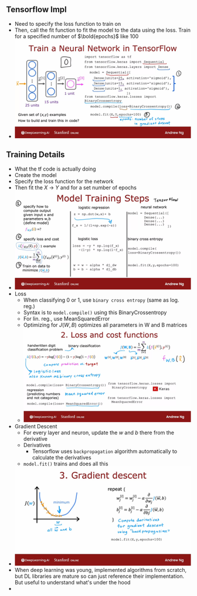 ## Tensorflow Impl
* Need to specify the loss function to train on
* Then, call the fit function to fit the model to the data using the loss. Train for a specified number of $\bold{epochs}$ like 100
* ![Img](../../../Images/Train%20a%20Neural%20Network%20in%20TensorFlow.png)

## Training Details
* What the tf code is actually doing
* Create the model
* Specify the loss function for the network
* Then fit the $X$ -> $Y$ and for a set number of epochs
* ![Img](../../../Images/Pasted%20Graphic%203%204.png)
* Loss
  * When classifying 0 or 1, use ```binary cross entropy``` (same as log. reg.)
  * Syntax is to ```model.compile()``` using this BinaryCrossentropy
  * For lin. reg., use MeanSquaredError
  * Optimizing for $J(W,B)$ optimizes all parameters in W and B matrices
  * ![Img](../../../Images/Pasted%20Graphic%204%203.png)
* Gradient Descent
  * For every layer and neuron, update the $w$ and $b$ there from the derivative 
  * Derivatives
    * Tensorflow uses ```backpropagation``` algorithm automatically to calculate the derivatives
  * ```model.fit()``` trains and does all this
* ![Img](../../../Images/Pasted%20Graphic%205%203.png)
* When deep learning was young, implemented algorithms from scratch, but DL libraries are mature so can just reference their implementation. But useful to understand what's under the hood
* 